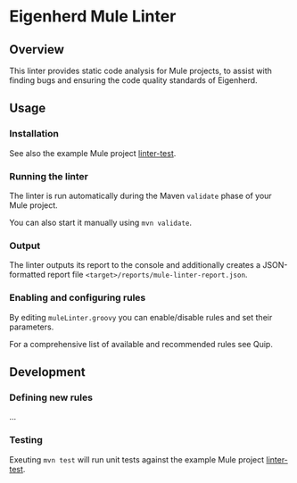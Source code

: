# Eigenherd Mule Linter

## Overview

This linter provides static code analysis for Mule projects, to assist with finding bugs and ensuring the code quality standards of Eigenherd.

## Usage

### Installation
See also the example Mule project [linter-test](linter-test).

### Running the linter
The linter is run automatically during the Maven `validate` phase of your Mule project.

You can also start it manually using `mvn validate`.

### Output
The linter outputs its report to the console and additionally creates a JSON-formatted report file `<target>/reports/mule-linter-report.json`.

### Enabling and configuring rules
By editing `muleLinter.groovy` you can enable/disable rules and set their parameters.

For a comprehensive list of available and recommended rules see Quip.

## Development

### Defining new rules

...

### Testing
Exeuting `mvn test` will run unit tests against the example Mule project [linter-test](linter-test).
